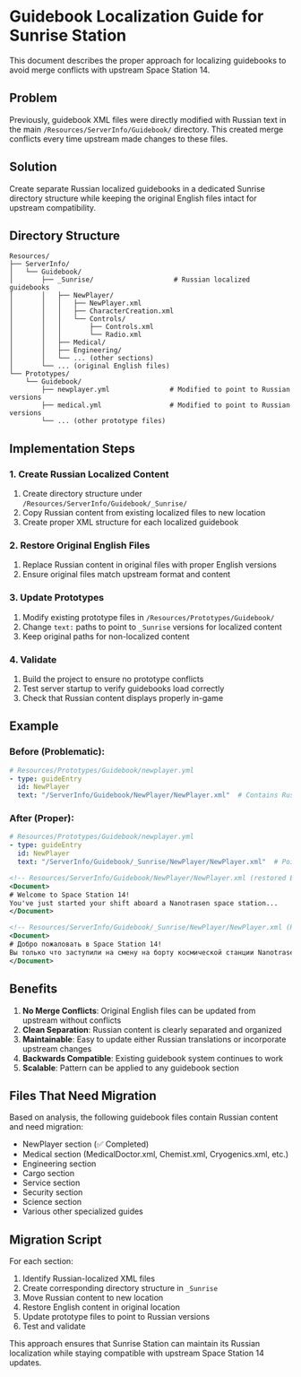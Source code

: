 # Guidebook Localization Guide for Sunrise Station

This document describes the proper approach for localizing guidebooks to avoid merge conflicts with upstream Space Station 14.

## Problem

Previously, guidebook XML files were directly modified with Russian text in the main `/Resources/ServerInfo/Guidebook/` directory. This created merge conflicts every time upstream made changes to these files.

## Solution

Create separate Russian localized guidebooks in a dedicated Sunrise directory structure while keeping the original English files intact for upstream compatibility.

## Directory Structure

```
Resources/
├── ServerInfo/
│   └── Guidebook/
│       ├── _Sunrise/                    # Russian localized guidebooks
│       │   ├── NewPlayer/
│       │   │   ├── NewPlayer.xml
│       │   │   ├── CharacterCreation.xml
│       │   │   └── Controls/
│       │   │       ├── Controls.xml
│       │   │       └── Radio.xml
│       │   ├── Medical/
│       │   ├── Engineering/
│       │   └── ... (other sections)
│       └── ... (original English files)
└── Prototypes/
    └── Guidebook/
        ├── newplayer.yml               # Modified to point to Russian versions
        ├── medical.yml                 # Modified to point to Russian versions
        └── ... (other prototype files)
```

## Implementation Steps

### 1. Create Russian Localized Content

1. Create directory structure under `/Resources/ServerInfo/Guidebook/_Sunrise/`
2. Copy Russian content from existing localized files to new location
3. Create proper XML structure for each localized guidebook

### 2. Restore Original English Files

1. Replace Russian content in original files with proper English versions
2. Ensure original files match upstream format and content

### 3. Update Prototypes

1. Modify existing prototype files in `/Resources/Prototypes/Guidebook/`
2. Change `text:` paths to point to `_Sunrise` versions for localized content
3. Keep original paths for non-localized content

### 4. Validate

1. Build the project to ensure no prototype conflicts
2. Test server startup to verify guidebooks load correctly
3. Check that Russian content displays properly in-game

## Example

### Before (Problematic):
```yaml
# Resources/Prototypes/Guidebook/newplayer.yml
- type: guideEntry
  id: NewPlayer
  text: "/ServerInfo/Guidebook/NewPlayer/NewPlayer.xml"  # Contains Russian text
```

### After (Proper):
```yaml
# Resources/Prototypes/Guidebook/newplayer.yml  
- type: guideEntry
  id: NewPlayer
  text: "/ServerInfo/Guidebook/_Sunrise/NewPlayer/NewPlayer.xml"  # Points to Russian version
```

```xml
<!-- Resources/ServerInfo/Guidebook/NewPlayer/NewPlayer.xml (restored English) -->
<Document>
# Welcome to Space Station 14!
You've just started your shift aboard a Nanotrasen space station...
</Document>
```

```xml
<!-- Resources/ServerInfo/Guidebook/_Sunrise/NewPlayer/NewPlayer.xml (Russian) -->
<Document>
# Добро пожаловать в Space Station 14!
Вы только что заступили на смену на борту космической станции Nanotrasen...
</Document>
```

## Benefits

1. **No Merge Conflicts**: Original English files can be updated from upstream without conflicts
2. **Clean Separation**: Russian content is clearly separated and organized
3. **Maintainable**: Easy to update either Russian translations or incorporate upstream changes
4. **Backwards Compatible**: Existing guidebook system continues to work
5. **Scalable**: Pattern can be applied to any guidebook section

## Files That Need Migration

Based on analysis, the following guidebook files contain Russian content and need migration:

- NewPlayer section (✅ Completed)
- Medical section (MedicalDoctor.xml, Chemist.xml, Cryogenics.xml, etc.)
- Engineering section
- Cargo section
- Service section
- Security section
- Science section
- Various other specialized guides

## Migration Script

For each section:

1. Identify Russian-localized XML files
2. Create corresponding directory structure in `_Sunrise`
3. Move Russian content to new location
4. Restore English content in original location
5. Update prototype files to point to Russian versions
6. Test and validate

This approach ensures that Sunrise Station can maintain its Russian localization while staying compatible with upstream Space Station 14 updates.